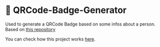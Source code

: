 # :name_badge: QRCode-Badge-Generator
Used to generate a QRCode Badge based on some infos about a person. Based on [this repository](https://github.com/florinpop17/app-ideas/blob/master/Projects/2-Intermediate/QRCode-Badge-App.md) 

You can check how this project works [here](https://andrefcordeiro.github.io/QRCode-Badge-Generator/).
